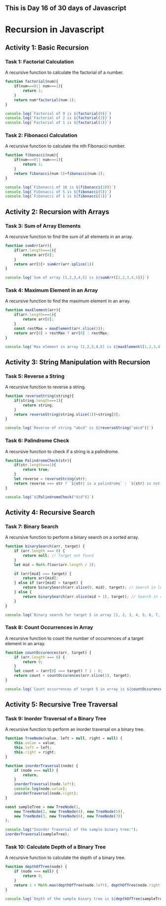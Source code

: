 ## This is Day 16 of 30 days of Javascript
# Recursion in Javascript

## Activity 1: Basic Recursion

### Task 1: Factorial Calculation

A recursive function to calculate the factorial of a number.

```javascript
function factorial(num){
    if(num===0|| num===1){
        return 1;
    }
    return num*factorial(num-1);
}

console.log(`Factorial of 9 is ${factorial(9)}`)
console.log(`Factorial of 2 is ${factorial(2)}`)
console.log(`Factorial of 1 is ${factorial(1)}`)
```

### Task 2: Fibonacci Calculation

A recursive function to calculate the nth Fibonacci number.

```javascript
function fibonacci(num){
    if(num===0|| num===1){
        return 1;
    }
    return fibonacci(num-1)+fibonacci(num-2);
}

console.log(`Fibonacci of 10 is ${fibonacci(10)}`)
console.log(`Fibonacci of 5 is ${fibonacci(5)}`)
console.log(`Fibonacci of 1 is ${fibonacci(1)}`)
```

## Activity 2: Recursion with Arrays

### Task 3: Sum of Array Elements

A recursive function to find the sum of all elements in an array.

```javascript
function sumArr(arr){
    if(arr.length===1){
        return arr[0];
    }
    return arr[0]+ sumArr(arr.splice(1))
}

console.log(`Sum of array [1,2,3,4,5] is ${sumArr([1,2,3,4,5])}`)
```

### Task 4: Maximum Element in an Array

A recursive function to find the maximum element in an array.

```javascript
function maxElement(arr){
    if(arr.length===1){
        return arr[0];
    }
    const restMax = maxElement(arr.slice(1));
    return arr[0] > restMax ? arr[0] : restMax;
}

console.log(`Max element in array [1,2,3,4,5] is ${maxElement([1,2,3,4,5])}`)
```

## Activity 3: String Manipulation with Recursion

### Task 5: Reverse a String

A recursive function to reverse a string.

```javascript
function reverseString(string){
    if(string.length===1){
        return string;
    }
    return reverseString(string.slice(1))+string[0];
}

console.log(`Reverse of string "abcd" is ${reverseString("abcd")}`)
```

### Task 6: Palindrome Check

A recursive function to check if a string is a palindrome.

```javascript
function PalindromeCheck(str){
    if(str.length===1){
        return true;
    }
    let reverse = reverseString(str);
    return reverse === str ? `${str} is a palindrome` : `${str} is not a palindrome`;
}

console.log(`${PalindromeCheck("did")}`)
```

## Activity 4: Recursive Search

### Task 7: Binary Search

A recursive function to perform a binary search on a sorted array.

```javascript
function binarySearch(arr, target) {
    if (arr.length === 0) {
        return null; // Target not found
    }
    let mid = Math.floor(arr.length / 2);

    if (arr[mid] === target) {
        return arr[mid];
    } else if (arr[mid] > target) {
        return binarySearch(arr.slice(0, mid), target); // Search in left half
    } else {
        return binarySearch(arr.slice(mid + 1), target); // Search in right half
    }
}

console.log(`Binary search for target 5 in array [1, 2, 3, 4, 5, 6, 7, 8, 9, 10] is ${binarySearch([1, 2, 3, 4, 5, 6, 7, 8, 9, 10], 5)}`)
```

### Task 8: Count Occurrences in Array

A recursive function to count the number of occurrences of a target element in an array.

```javascript
function countOccurences(arr, target) {
    if (arr.length === 0) {
        return 0;
    }
    let count = (arr[0] === target) ? 1 : 0;
    return count + countOccurences(arr.slice(1), target);
}

console.log(`Count occurrences of target 5 in array is ${countOccurences([1, 2, 3, 4, 5, 5, 5], 5)}`)
```

## Activity 5: Recursive Tree Traversal

### Task 9: Inorder Traversal of a Binary Tree

A recursive function to perform an inorder traversal on a binary tree.

```javascript
function TreeNode(value, left = null, right = null) {
    this.value = value;
    this.left = left;
    this.right = right;
}

function inorderTraversal(node) {
    if (node === null) {
        return;
    }
    inorderTraversal(node.left);
    console.log(node.value);
    inorderTraversal(node.right);
}

const sampleTree = new TreeNode(1, 
    new TreeNode(2, new TreeNode(4), new TreeNode(5)), 
    new TreeNode(3, new TreeNode(6), new TreeNode(7))
);

console.log("Inorder Traversal of the sample binary tree:");
inorderTraversal(sampleTree);
```

### Task 10: Calculate Depth of a Binary Tree
A recursive function to calculate the depth of a binary tree.

```javascript
function depthOfTree(node) {
    if (node === null) {
        return 0;
    }
    return 1 + Math.max(depthOfTree(node.left), depthOfTree(node.right));
}

console.log(`Depth of the sample binary tree is ${depthOfTree(sampleTree)}`)
```
